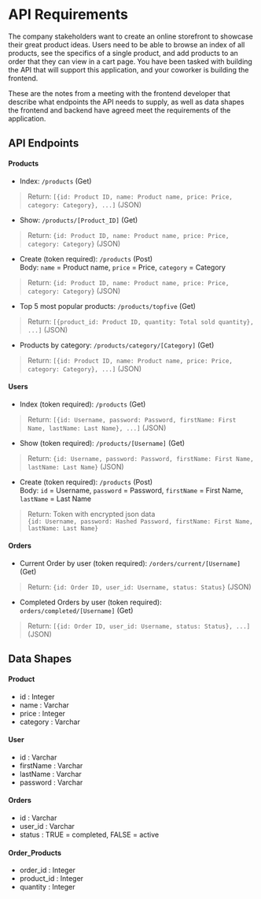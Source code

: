 # API Requirements
The company stakeholders want to create an online storefront to showcase their great product ideas. Users need to be able to browse an index of all products, see the specifics of a single product, and add products to an order that they can view in a cart page. You have been tasked with building the API that will support this application, and your coworker is building the frontend.

These are the notes from a meeting with the frontend developer that describe what endpoints the API needs to supply, as well as data shapes the frontend and backend have agreed meet the requirements of the application. 

## API Endpoints
#### Products
- Index: `/products` (Get)
> Return: `[{id: Product ID, name: Product name, price: Price, category: Category}, ...]` (JSON)
- Show: `/products/[Product_ID]` (Get)
> Return: `{id: Product ID, name: Product name, price: Price, category: Category}` (JSON)
- Create (token required): `/products` (Post)<br/>
Body: `name` = Product name, `price` = Price, `category` = Category
> Return: `{id: Product ID, name: Product name, price: Price, category: Category}` (JSON)
- Top 5 most popular products: `/products/topfive` (Get)
> Return: `[{product_id: Product ID, quantity: Total sold quantity}, ...]` (JSON)
- Products by category: `/products/category/[Category]` (Get)
> Return: `[{id: Product ID, name: Product name, price: Price, category: Category}, ...]` (JSON)

#### Users
- Index (token required): `/products` (Get)
> Return: `[{id: Username, password: Password, firstName: First Name, lastName: Last Name}, ...]` (JSON)
- Show (token required): `/products/[Username]` (Get)
> Return: `{id: Username, password: Password, firstName: First Name, lastName: Last Name}` (JSON)
- Create (token required): `/products` (Post)<br/>
Body: `id` = Username, `password` = Password, `firstName` = First Name, `lastName` = Last Name
> Return: Token with encrypted json data<br/> `{id: Username, password: Hashed Password, firstName: First Name, lastName: Last Name}`

#### Orders
- Current Order by user (token required): `/orders/current/[Username]` (Get)
> Return: `{id: Order ID, user_id: Username, status: Status}` (JSON)
- Completed Orders by user (token required): `orders/completed/[Username]` (Get)
> Return: `[{id: Order ID, user_id: Username, status: Status}, ...]` (JSON)

## Data Shapes
#### Product
-  id : Integer
- name : Varchar
- price : Integer
- category : Varchar

#### User
- id : Varchar
- firstName : Varchar
- lastName : Varchar
- password : Varchar

#### Orders
- id : Varchar
- user_id : Varchar
- status : TRUE = completed, FALSE = active

#### Order_Products
- order_id : Integer
- product_id : Integer
- quantity : Integer
